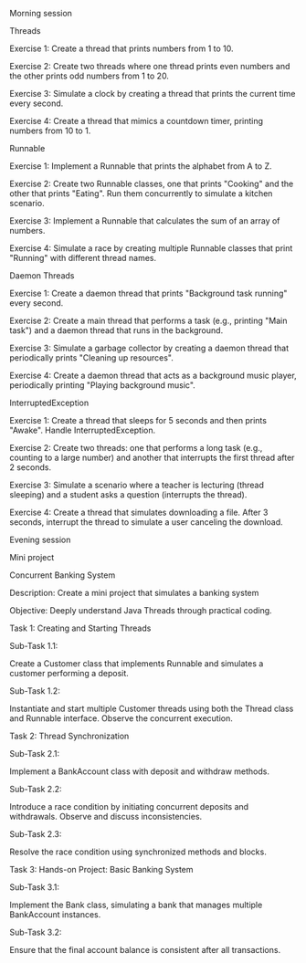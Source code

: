 Morning session 

Threads

Exercise 1:
Create a thread that prints numbers from 1 to 10.

Exercise 2:
Create two threads where one thread prints even numbers and the other prints odd numbers from 1 to 20.

Exercise 3:
Simulate a clock by creating a thread that prints the current time every second.

Exercise 4:
Create a thread that mimics a countdown timer, printing numbers from 10 to 1.

Runnable

Exercise 1:
Implement a Runnable that prints the alphabet from A to Z.

Exercise 2:
Create two Runnable classes, one that prints "Cooking" and the other that prints "Eating". Run them concurrently to simulate a kitchen scenario.

Exercise 3:
Implement a Runnable that calculates the sum of an array of numbers.

Exercise 4:
Simulate a race by creating multiple Runnable classes that print "Running" with different thread names.

Daemon Threads

Exercise 1:
Create a daemon thread that prints "Background task running" every second.

Exercise 2:
Create a main thread that performs a task (e.g., printing "Main task") and a daemon thread that runs in the background.

Exercise 3:
Simulate a garbage collector by creating a daemon thread that periodically prints "Cleaning up resources".

Exercise 4:
Create a daemon thread that acts as a background music player, periodically printing "Playing background music".

InterruptedException

Exercise 1:
Create a thread that sleeps for 5 seconds and then prints "Awake". Handle InterruptedException.

Exercise 2:
Create two threads: one that performs a long task (e.g., counting to a large number) and another that interrupts the first thread after 2 seconds.

Exercise 3:
Simulate a scenario where a teacher is lecturing (thread sleeping) and a student asks a question (interrupts the thread).

Exercise 4:
Create a thread that simulates downloading a file. After 3 seconds, interrupt the thread to simulate a user canceling the download.


Evening session

Mini project

Concurrent Banking System

Description: Create a mini project that simulates a banking system

Objective: Deeply understand Java Threads through practical coding.

Task 1: Creating and Starting Threads

Sub-Task 1.1:

Create a Customer class that implements Runnable and simulates a
customer performing a deposit.

Sub-Task 1.2:

Instantiate and start multiple Customer threads using both the
Thread class and Runnable interface. Observe the concurrent
execution.

Task 2: Thread Synchronization

Sub-Task 2.1:

Implement a BankAccount class with deposit and withdraw methods.

Sub-Task 2.2:

Introduce a race condition by initiating concurrent deposits and
withdrawals. Observe and discuss inconsistencies.

Sub-Task 2.3:

Resolve the race condition using synchronized methods and blocks.

Task 3: Hands-on Project: Basic Banking System

Sub-Task 3.1:

Implement the Bank class, simulating a bank that manages multiple
BankAccount instances.

Sub-Task 3.2:

Ensure that the final account balance is consistent after all
transactions.